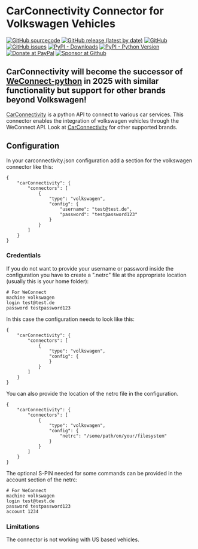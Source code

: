 

# CarConnectivity Connector for Volkswagen Vehicles
[![GitHub sourcecode](https://img.shields.io/badge/Source-GitHub-green)](https://github.com/tillsteinbach/CarConnectivity-connector-volkswagen/)
[![GitHub release (latest by date)](https://img.shields.io/github/v/release/tillsteinbach/CarConnectivity-connector-volkswagen)](https://github.com/tillsteinbach/CarConnectivity-connector-volkswagen/releases/latest)
[![GitHub](https://img.shields.io/github/license/tillsteinbach/CarConnectivity-connector-volkswagen)](https://github.com/tillsteinbach/CarConnectivity-connector-volkswagen/blob/master/LICENSE)
[![GitHub issues](https://img.shields.io/github/issues/tillsteinbach/CarConnectivity-connector-volkswagen)](https://github.com/tillsteinbach/CarConnectivity-connector-volkswagen/issues)
[![PyPI - Downloads](https://img.shields.io/pypi/dm/carconnectivity-connector-volkswagen?label=PyPI%20Downloads)](https://pypi.org/project/carconnectivity-connector-volkswagen/)
[![PyPI - Python Version](https://img.shields.io/pypi/pyversions/carconnectivity-connector-volkswagen)](https://pypi.org/project/carconnectivity-connector-volkswagen/)
[![Donate at PayPal](https://img.shields.io/badge/Donate-PayPal-2997d8)](https://www.paypal.com/donate?hosted_button_id=2BVFF5GJ9SXAJ)
[![Sponsor at Github](https://img.shields.io/badge/Sponsor-GitHub-28a745)](https://github.com/sponsors/tillsteinbach)


## CarConnectivity will become the successor of [WeConnect-python](https://github.com/tillsteinbach/WeConnect-python) in 2025 with similar functionality but support for other brands beyond Volkswagen!

[CarConnectivity](https://github.com/tillsteinbach/CarConnectivity) is a python API to connect to various car services. This connector enables the integration of volkswagen vehicles through the WeConnect API. Look at [CarConnectivity](https://github.com/tillsteinbach/CarConnectivity) for other supported brands.

## Configuration
In your carconnectivity.json configuration add a section for the volkswagen connector like this:
```
{
    "carConnectivity": {
        "connectors": [
            {
                "type": "volkswagen",
                "config": {
                    "username": "test@test.de",
                    "password": "testpassword123"
                }
            }
        ]
    }
}
```
### Credentials
If you do not want to provide your username or password inside the configuration you have to create a ".netrc" file at the appropriate location (usually this is your home folder):
```
# For WeConnect
machine volkswagen
login test@test.de
password testpassword123
```
In this case the configuration needs to look like this:
```
{
    "carConnectivity": {
        "connectors": [
            {
                "type": "volkswagen",
                "config": {
                }
            }
        ]
    }
}
```

You can also provide the location of the netrc file in the configuration.
```
{
    "carConnectivity": {
        "connectors": [
            {
                "type": "volkswagen",
                "config": {
                    "netrc": "/some/path/on/your/filesystem"
                }
            }
        ]
    }
}
```
The optional S-PIN needed for some commands can be provided in the account section of the netrc:
```
# For WeConnect
machine volkswagen
login test@test.de
password testpassword123
account 1234
```
### Limitations
The connector is not working with US based vehicles.
